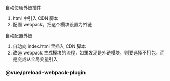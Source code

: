 自动使用外链插件

1. html 中引入 CDN 脚本
2. 配置 webpack，把这个模块设置为外链

自动配置外链

1. 自动向 index.html 里插入 CDN 脚本
2. 改造 webpack 生成模块的流程，如果发现是外链模块，则要选择不打包，而是变成从全局变量引入


### @vue/preload-webpack-plugin